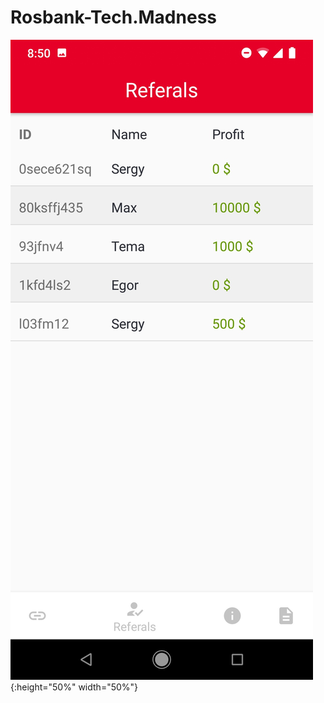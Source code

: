 # Rosbank-Tech.Madness

![My Link Screen](https://github.com/diedino/Rosbank-Tech.Madness/blob/master/app/src/main/res/screenshots/0yXd9nwJguU.jpg){:height="50%" width="50%"}
